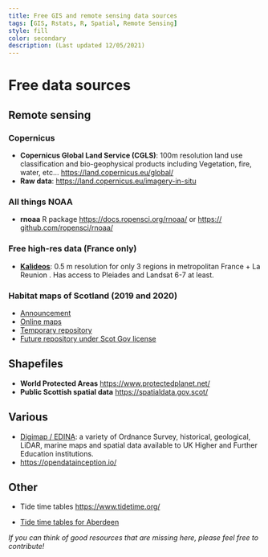 ```yaml
---
title: Free GIS and remote sensing data sources
tags: [GIS, Rstats, R, Spatial, Remote Sensing]
style: fill
color: secondary
description: (Last updated 12/05/2021)
---
```


# Free data sources

## Remote sensing

### Copernicus

* **Copernicus Global Land Service (CGLS)**: 100m resolution land use classification and bio-geophysical products including Vegetation, fire, water, etc... <https://land.copernicus.eu/global/> 
* **Raw data**: <https://land.copernicus.eu/imagery-in-situ>

### All things NOAA

* **rnoaa** R package <https://docs.ropensci.org/rnoaa/> or <https://​github.com/​ropensci/​rnoaa/​>

### Free high-res data (France only)

* [**Kalideos**](https://www.kalideos.fr/drupal/mapshup_page?_ro_origin=list&index=0&maxRecords=192&box=-1.777681,-21.401263,55.846431,49.071423): 0.5 m resolution for only 3 regions in metropolitan France + La Reunion . Has access to Pleiades and Landsat 6-7 at least. 

### Habitat maps of Scotland (2019 and 2020)

* [Announcement](https://www.space-intelligence.com/2021/04/01/weve-just-published-the-first-ever-scotland-wide-high-resolution-habitat-maps-for-free/)
* [Online maps](https://www.space-intelligence.com/scotland-landcover/)
* [Temporary repository](https://drive.google.com/drive/folders/1ELqOKwqk7S9qAU2EwsjfLVNkkThQRcwM)
* [Future repository under Scot Gov license](https://spatialdata.gov.scot/)

## Shapefiles

* **World Protected Areas** <https://www.protectedplanet.net/> 
* **Public Scottish spatial data** <https://spatialdata.gov.scot/>

## Various

* [Digimap / EDINA](https://digimap.edina.ac.uk/): a variety of Ordnance Survey, historical, geological, LiDAR, marine maps and spatial data available to UK Higher and Further Education institutions.
* <https://opendatainception.io/>

## Other

* Tide time tables <https://www.tidetime.org/>

* [Tide time tables for Aberdeen](https://www.tidetime.org/europe/united-kingdom/aberdeen-calendar.htm)



*If you can think of good resources that are missing here, please feel free to contribute!*
